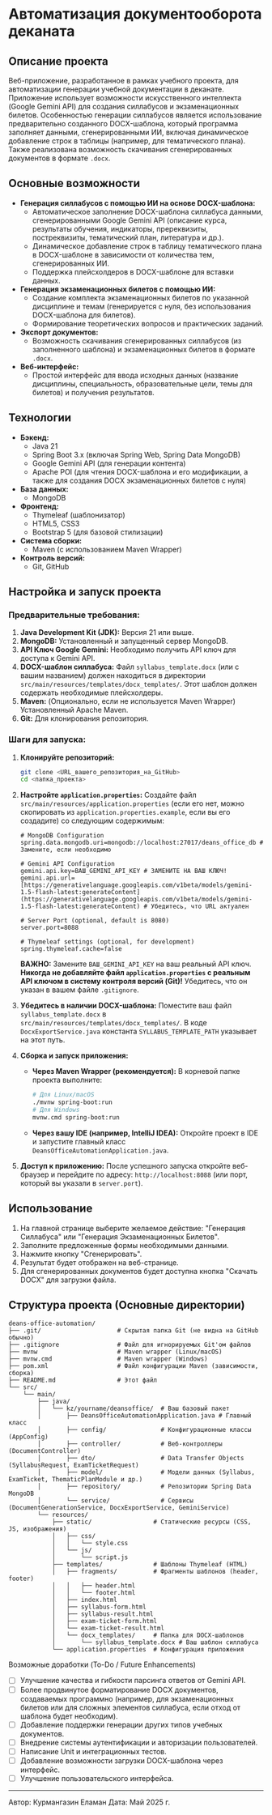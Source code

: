 # Автоматизация документооборота деканата

## Описание проекта

Веб-приложение, разработанное в рамках учебного проекта, для автоматизации генерации учебной документации в деканате. Приложение использует возможности искусственного интеллекта (Google Gemini API) для создания силлабусов и экзаменационных билетов. Особенностью генерации силлабусов является использование предварительно созданного DOCX-шаблона, который программа заполняет данными, сгенерированными ИИ, включая динамическое добавление строк в таблицы (например, для тематического плана). Также реализована возможность скачивания сгенерированных документов в формате `.docx`.

## Основные возможности

* **Генерация силлабусов с помощью ИИ на основе DOCX-шаблона:**
    * Автоматическое заполнение DOCX-шаблона силлабуса данными, сгенерированными Google Gemini API (описание курса, результаты обучения, индикаторы, пререквизиты, постреквизиты, тематический план, литература и др.).
    * Динамическое добавление строк в таблицу тематического плана в DOCX-шаблоне в зависимости от количества тем, сгенерированных ИИ.
    * Поддержка плейсхолдеров в DOCX-шаблоне для вставки данных.
* **Генерация экзаменационных билетов с помощью ИИ:**
    * Создание комплекта экзаменационных билетов по указанной дисциплине и темам (генерируется с нуля, без использования DOCX-шаблона для билетов).
    * Формирование теоретических вопросов и практических заданий.
* **Экспорт документов:**
    * Возможность скачивания сгенерированных силлабусов (из заполненного шаблона) и экзаменационных билетов в формате `.docx`.
* **Веб-интерфейс:**
    * Простой интерфейс для ввода исходных данных (название дисциплины, специальность, образовательные цели, темы для билетов) и получения результатов.

## Технологии

* **Бэкенд:**
    * Java 21
    * Spring Boot 3.x (включая Spring Web, Spring Data MongoDB)
    * Google Gemini API (для генерации контента)
    * Apache POI (для чтения DOCX-шаблона и его модификации, а также для создания DOCX экзаменационных билетов с нуля)
* **База данных:**
    * MongoDB
* **Фронтенд:**
    * Thymeleaf (шаблонизатор)
    * HTML5, CSS3
    * Bootstrap 5 (для базовой стилизации)
* **Система сборки:**
    * Maven (с использованием Maven Wrapper)
* **Контроль версий:**
    * Git, GitHub

## Настройка и запуск проекта

### Предварительные требования:

1.  **Java Development Kit (JDK):** Версия 21 или выше.
2.  **MongoDB:** Установленный и запущенный сервер MongoDB.
3.  **API Ключ Google Gemini:** Необходимо получить API ключ для доступа к Gemini API.
4.  **DOCX-шаблон силлабуса:** Файл `syllabus_template.docx` (или с вашим названием) должен находиться в директории `src/main/resources/templates/docx_templates/`. Этот шаблон должен содержать необходимые плейсхолдеры.
5.  **Maven:** (Опционально, если не используется Maven Wrapper) Установленный Apache Maven.
6.  **Git:** Для клонирования репозитория.

### Шаги для запуска:

1.  **Клонируйте репозиторий:**
    ```bash
    git clone <URL_вашего_репозитория_на_GitHub>
    cd <папка_проекта>
    ```

2.  **Настройте `application.properties`:**
    Создайте файл `src/main/resources/application.properties` (если его нет, можно скопировать из `application.properties.example`, если вы его создадите) со следующим содержимым:

    ```properties
    # MongoDB Configuration
    spring.data.mongodb.uri=mongodb://localhost:27017/deans_office_db # Замените, если необходимо

    # Gemini API Configuration
    gemini.api.key=ВАШ_GEMINI_API_KEY # ЗАМЕНИТЕ НА ВАШ КЛЮЧ!
    gemini.api.url=[https://generativelanguage.googleapis.com/v1beta/models/gemini-1.5-flash-latest:generateContent](https://generativelanguage.googleapis.com/v1beta/models/gemini-1.5-flash-latest:generateContent) # Убедитесь, что URL актуален

    # Server Port (optional, default is 8080)
    server.port=8088

    # Thymeleaf settings (optional, for development)
    spring.thymeleaf.cache=false
    ```
    **ВАЖНО:** Замените `ВАШ_GEMINI_API_KEY` на ваш реальный API ключ. **Никогда не добавляйте файл `application.properties` с реальным API ключом в систему контроля версий (Git)!** Убедитесь, что он указан в вашем файле `.gitignore`.

3.  **Убедитесь в наличии DOCX-шаблона:** Поместите ваш файл `syllabus_template.docx` в `src/main/resources/templates/docx_templates/`. В коде `DocxExportService.java` константа `SYLLABUS_TEMPLATE_PATH` указывает на этот путь.

4.  **Сборка и запуск приложения:**
    * **Через Maven Wrapper (рекомендуется):**
        В корневой папке проекта выполните:
        ```bash
        # Для Linux/macOS
        ./mvnw spring-boot:run
        # Для Windows
        mvnw.cmd spring-boot:run
        ```
    * **Через вашу IDE (например, IntelliJ IDEA):**
        Откройте проект в IDE и запустите главный класс `DeansOfficeAutomationApplication.java`.

5.  **Доступ к приложению:**
    После успешного запуска откройте веб-браузер и перейдите по адресу: `http://localhost:8088` (или порт, который вы указали в `server.port`).

## Использование

1.  На главной странице выберите желаемое действие: "Генерация Силлабуса" или "Генерация Экзаменационных Билетов".
2.  Заполните предложенные формы необходимыми данными.
3.  Нажмите кнопку "Сгенерировать".
4.  Результат будет отображен на веб-странице.
5.  Для сгенерированных документов будет доступна кнопка "Скачать DOCX" для загрузки файла.

## Структура проекта (Основные директории)

```
deans-office-automation/
├── .git/                     # Скрытая папка Git (не видна на GitHub обычно)
├── .gitignore                # Файл для игнорируемых Git'ом файлов
├── mvnw                      # Maven wrapper (Linux/macOS)
├── mvnw.cmd                  # Maven wrapper (Windows)
├── pom.xml                   # Файл конфигурации Maven (зависимости, сборка)
├── README.md                 # Этот файл
└── src/
    └── main/
        ├── java/
        │   └── kz/yourname/deansoffice/  # Ваш базовый пакет
        │       ├── DeansOfficeAutomationApplication.java # Главный класс
        │       ├── config/               # Конфигурационные классы (AppConfig)
        │       ├── controller/           # Веб-контроллеры (DocumentController)
        │       ├── dto/                  # Data Transfer Objects (SyllabusRequest, ExamTicketRequest)
        │       ├── model/                # Модели данных (Syllabus, ExamTicket, ThematicPlanModule и др.)
        │       ├── repository/           # Репозитории Spring Data MongoDB
        │       └── service/              # Сервисы (DocumentGenerationService, DocxExportService, GeminiService)
        └── resources/
            ├── static/                 # Статические ресурсы (CSS, JS, изображения)
            │   ├── css/
            │   │   └── style.css
            │   └── js/
            │       └── script.js
            ├── templates/              # Шаблоны Thymeleaf (HTML)
            │   ├── fragments/          # Фрагменты шаблонов (header, footer)
            │   │   ├── header.html
            │   │   └── footer.html
            │   ├── index.html
            │   ├── syllabus-form.html
            │   ├── syllabus-result.html
            │   ├── exam-ticket-form.html
            │   └── exam-ticket-result.html
            │   └── docx_templates/     # Папка для DOCX-шаблонов
            │       └── syllabus_template.docx # Ваш шаблон силлабуса
            └── application.properties  # Конфигурация приложения
```

 Возможные доработки (To-Do / Future Enhancements)

* [ ] Улучшение качества и гибкости парсинга ответов от Gemini API.
* [ ] Более продвинутое форматирование DOCX документов, создаваемых программно (например, для экзаменационных билетов или для сложных элементов силлабуса, если отход от шаблона будет необходим).
* [ ] Добавление поддержки генерации других типов учебных документов.
* [ ] Внедрение системы аутентификации и авторизации пользователей.
* [ ] Написание Unit и интеграционных тестов.
* [ ] Добавление возможности загрузки DOCX-шаблона через интерфейс.
* [ ] Улучшение пользовательского интерфейса.

---

Автор: Курмангазин Еламан
Дата: Май 2025 г.
